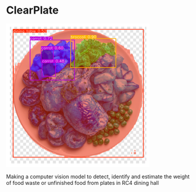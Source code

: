 # ClearPlate
    
![Output](assets/output.png)

Making a computer vision model to detect, identify and estimate the weight of food waste or unfinished food from plates in RC4 dining hall
